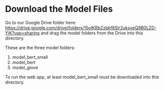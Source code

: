 # Download the Model Files

Go to our Google Drive folder here: https://drive.google.com/drive/folders/15oIKRbZzbkf8SIr2uksveQ9B0LZD-YjK?usp=sharing
and drag the model folders from the Drive into this directory.

These are the three model folders:
1) model_bert_small
2) model_bert
3) model_glove

To run the web app, at least model_bert_small must be downloaded into this directory.
